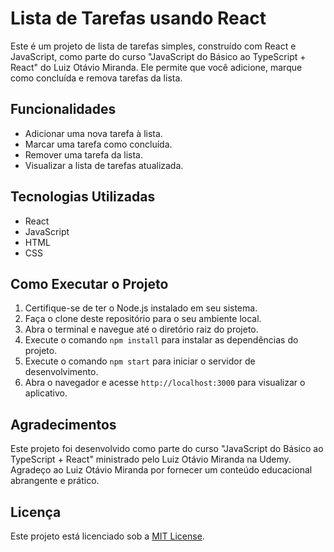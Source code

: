 # Lista de Tarefas usando React

Este é um projeto de lista de tarefas simples, construído com React e JavaScript, como parte do curso "JavaScript do Básico ao TypeScript + React" do Luiz Otávio Miranda. Ele permite que você adicione, marque como concluída e remova tarefas da lista.

## Funcionalidades

- Adicionar uma nova tarefa à lista.
- Marcar uma tarefa como concluída.
- Remover uma tarefa da lista.
- Visualizar a lista de tarefas atualizada.

## Tecnologias Utilizadas

- React
- JavaScript
- HTML
- CSS

## Como Executar o Projeto

1. Certifique-se de ter o Node.js instalado em seu sistema.
2. Faça o clone deste repositório para o seu ambiente local.
3. Abra o terminal e navegue até o diretório raiz do projeto.
4. Execute o comando `npm install` para instalar as dependências do projeto.
5. Execute o comando `npm start` para iniciar o servidor de desenvolvimento.
6. Abra o navegador e acesse `http://localhost:3000` para visualizar o aplicativo.

## Agradecimentos

Este projeto foi desenvolvido como parte do curso "JavaScript do Básico ao TypeScript + React" ministrado pelo Luiz Otávio Miranda na Udemy. Agradeço ao Luiz Otávio Miranda por fornecer um conteúdo educacional abrangente e prático.

## Licença

Este projeto está licenciado sob a [MIT License](LICENSE).
